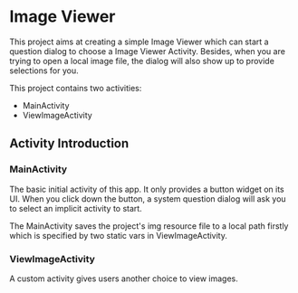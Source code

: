 # Image Viewer

This project aims at creating a simple Image Viewer which can start a question dialog to choose a Image Viewer Activity. Besides, when you are trying to open a local image file, the dialog will also show up to provide selections for you.

This project contains two activities:

- MainActivity
- ViewImageActivity

## Activity Introduction

### MainActivity

The basic initial activity of this app. It only provides a button widget on its UI. When you click down the button, a system question dialog will ask you to select an implicit activity to start.

The MainActivity saves the project's img resource file to a local path firstly which is specified by two static vars in ViewImageActivity.

### ViewImageActivity

A custom activity gives users another choice to view images.